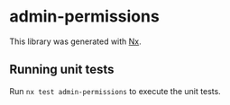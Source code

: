 # admin-permissions

This library was generated with [Nx](https://nx.dev).

## Running unit tests

Run `nx test admin-permissions` to execute the unit tests.
